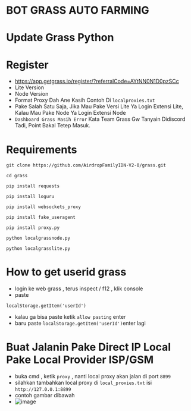 # BOT GRASS AUTO FARMING

# Update Grass Python
# Register
- https://app.getgrass.io/register/?referralCode=AYtNN0N1D0pzSCc
- Lite Version
- Node Version
- Format Proxy Dah Ane Kasih Contoh Di ```localproxies.txt```
- Pake Salah Satu Saja, Jika Mau Pake Versi Lite Ya Login Extensi Lite, Kalau Mau Pake Node Ya Login Extensi Node
- ```Dashboard Grass Masih Error``` Kata Team Grass Gw Tanyain Didiscord Tadi, Point Bakal Tetep Masuk.

# Requirements

```
git clone https://github.com/AirdropFamilyIDN-V2-0/grass.git
```
```
cd grass
```
```
pip install requests
```
```
pip install loguru
```
```
pip install websockets_proxy
```
```
pip install fake_useragent
```
```
pip install proxy.py
```
```
python localgrassnode.py
```
```
python localgrasslite.py
```
# How to get userid grass
- login ke web grass , terus inspect / f12 ,  klik console
- paste
``` 
localStorage.getItem('userId')
```
- kalau ga bisa paste ketik ```allow pasting``` enter
- baru paste ```localStorage.getItem('userId')```enter lagi

# Buat Jalanin Pake Direct IP Local Pake Local Provider ISP/GSM
- buka cmd , ketik ```proxy``` , nanti local proxy akan jalan di port ```8899```
- silahkan tambahkan local proxy di ```local_proxies.txt``` isi ```http://127.0.0.1:8899```
- contoh gambar dibawah
- ![image](https://github.com/AirdropFamilyIDN-V2-0/grass/assets/173550656/c418bd2d-27a2-4f90-a443-a9a3f79562af)
